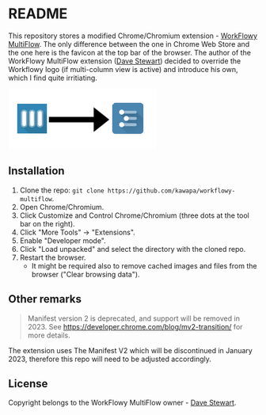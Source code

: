 # README

This repository stores a modified Chrome/Chromium extension - [WorkFlowy MultiFlow](https://chrome.google.com/webstore/detail/workflowy-multiflow/khjdmjcmpolknpccmaaipmidphjokhdf?hl=en-GB). The only difference between the one in Chrome Web Store and the one here is the favicon at the top bar of the browser. The author of the WorkFlowy MultiFlow extension ([Dave Stewart](https://davestewart.co.uk/products/workflowy-multiflow)) decided to override the Workflowy logo (if multi-column view is active) and introduce his own, which I find quite irritiating.

![Here's what this extension mod does](image.png)

## Installation

1. Clone the repo: `git clone https://github.com/kawapa/workflowy-multiflow`.
2. Open Chrome/Chromium.
3. Click Customize and Control Chrome/Chromium (three dots at the tool bar on the right).
4. Click "More Tools" -> "Extensions".
5. Enable "Developer mode".
6. Click "Load unpacked" and select the directory with the cloned repo.
7. Restart the browser.
   - It might be required also to remove cached images and files from the browser ("Clear browsing data").

## Other remarks

> Manifest version 2 is deprecated, and support will be removed in 2023. See https://developer.chrome.com/blog/mv2-transition/ for more details.

The extension uses The Manifest V2 which will be discontinued in January 2023, therefore this repo will need to be adjusted accordingly.

## License

Copyright belongs to the WorkFlowy MultiFlow owner - [Dave Stewart](https://davestewart.co.uk/).